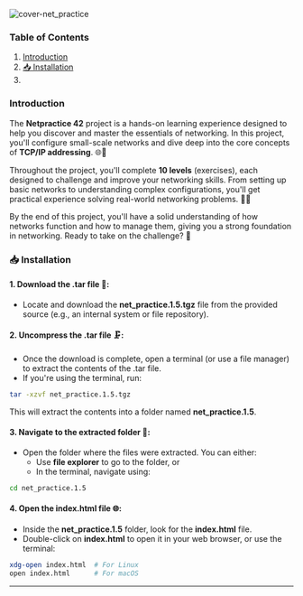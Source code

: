![cover-net_practice](https://github.com/user-attachments/assets/31371701-c4e7-4c8d-818e-279492fb76c1)

### Table of Contents

1. [Introduction](#introduction)
2. [📥 Installation](#installation)
3. 


### Introduction
<a name="introduction"></a>

The **Netpractice 42** project is a hands-on learning experience designed to help you discover and master the essentials of networking. In this project, you'll configure small-scale networks and dive deep into the core concepts of **TCP/IP addressing**. 🌐📡

Throughout the project, you'll complete **10 levels** (exercises), each designed to challenge and improve your networking skills. From setting up basic networks to understanding complex configurations, you'll get practical experience solving real-world networking problems. 🧩💡

By the end of this project, you'll have a solid understanding of how networks function and how to manage them, giving you a strong foundation in networking. Ready to take on the challenge? 🚀

### 📥 Installation
<a name="installation"></a>

#### 1. **Download the .tar file** 📂:

- Locate and download the **net_practice.1.5.tgz** file from the provided source (e.g., an internal system or file repository).

#### 2. **Uncompress the .tar file** 🗜️:

- Once the download is complete, open a terminal (or use a file manager) to extract the contents of the .tar file.
- If you're using the terminal, run:
  
```bash
tar -xzvf net_practice.1.5.tgz
```

This will extract the contents into a folder named **net_practice.1.5**.

#### 3. **Navigate to the extracted folder** 📂:

- Open the folder where the files were extracted. You can either:
  - Use **file explorer** to go to the folder, or
  - In the terminal, navigate using:

```bash
cd net_practice.1.5
```

#### 4. **Open the index.html file** 🌐:

- Inside the **net_practice.1.5** folder, look for the **index.html** file.
- Double-click on **index.html** to open it in your web browser, or use the terminal:

```bash
xdg-open index.html  # For Linux
open index.html      # For macOS
```

---
